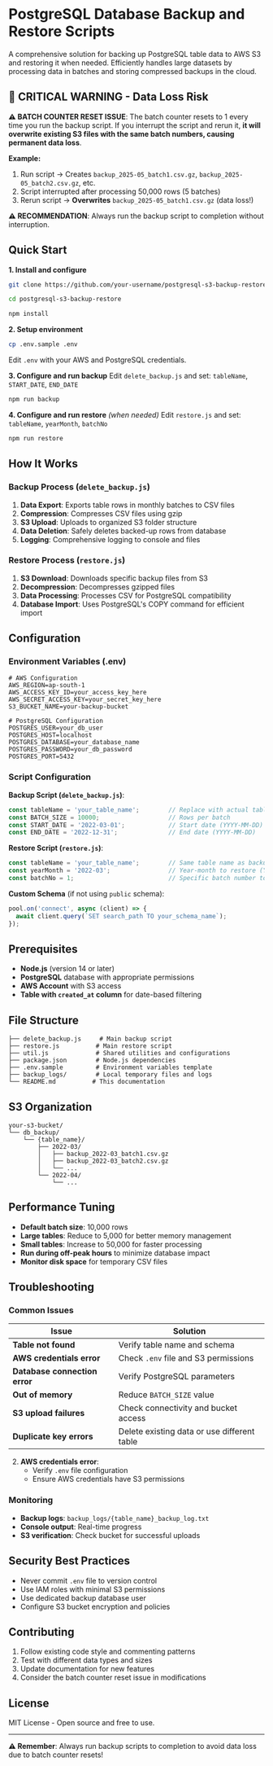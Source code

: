 # PostgreSQL Database Backup and Restore Scripts

A comprehensive solution for backing up PostgreSQL table data to AWS S3 and restoring it when needed. Efficiently handles large datasets by processing data in batches and storing compressed backups in the cloud.

## 🚨 CRITICAL WARNING - Data Loss Risk

**⚠️ BATCH COUNTER RESET ISSUE**: The batch counter resets to 1 every time you run the backup script. If you interrupt the script and rerun it, **it will overwrite existing S3 files with the same batch numbers, causing permanent data loss**.

**Example:**
1. Run script → Creates `backup_2025-05_batch1.csv.gz`, `backup_2025-05_batch2.csv.gz`, etc.
2. Script interrupted after processing 50,000 rows (5 batches)
3. Rerun script → **Overwrites** `backup_2025-05_batch1.csv.gz` (data loss!)

**⚠️ RECOMMENDATION**: Always run the backup script to completion without interruption.

## Quick Start

**1. Install and configure**
```bash
git clone https://github.com/your-username/postgresql-s3-backup-restore.git

cd postgresql-s3-backup-restore

npm install
```

**2. Setup environment**
```bash
cp .env.sample .env
```
Edit `.env` with your AWS and PostgreSQL credentials.

**3. Configure and run backup**
Edit `delete_backup.js` and set: `tableName`, `START_DATE`, `END_DATE`
```bash
npm run backup
```

**4. Configure and run restore** *(when needed)*
Edit `restore.js` and set: `tableName`, `yearMonth`, `batchNo`
```bash
npm run restore
```

## How It Works

### Backup Process (`delete_backup.js`)
1. **Data Export**: Exports table rows in monthly batches to CSV files
2. **Compression**: Compresses CSV files using gzip
3. **S3 Upload**: Uploads to organized S3 folder structure
4. **Data Deletion**: Safely deletes backed-up rows from database
5. **Logging**: Comprehensive logging to console and files

### Restore Process (`restore.js`)
1. **S3 Download**: Downloads specific backup files from S3
2. **Decompression**: Decompresses gzipped files
3. **Data Processing**: Processes CSV for PostgreSQL compatibility
4. **Database Import**: Uses PostgreSQL's COPY command for efficient import

## Configuration

### Environment Variables (.env)

```env
# AWS Configuration
AWS_REGION=ap-south-1
AWS_ACCESS_KEY_ID=your_access_key_here
AWS_SECRET_ACCESS_KEY=your_secret_key_here
S3_BUCKET_NAME=your-backup-bucket

# PostgreSQL Configuration
POSTGRES_USER=your_db_user
POSTGRES_HOST=localhost
POSTGRES_DATABASE=your_database_name
POSTGRES_PASSWORD=your_db_password
POSTGRES_PORT=5432
```

### Script Configuration

**Backup Script (`delete_backup.js`)**:
```javascript
const tableName = 'your_table_name';        // Replace with actual table name
const BATCH_SIZE = 10000;                   // Rows per batch
const START_DATE = '2022-03-01';            // Start date (YYYY-MM-DD)
const END_DATE = '2022-12-31';              // End date (YYYY-MM-DD)
```

**Restore Script (`restore.js`)**:
```javascript
const tableName = 'your_table_name';        // Same table name as backup
const yearMonth = '2022-03';                // Year-month to restore (YYYY-MM)
const batchNo = 1;                          // Specific batch number to restore
```

**Custom Schema** (if not using `public` schema):
```javascript
pool.on('connect', async (client) => {
  await client.query(`SET search_path TO your_schema_name`);
});
```

## Prerequisites

- **Node.js** (version 14 or later)
- **PostgreSQL** database with appropriate permissions
- **AWS Account** with S3 access
- **Table with `created_at` column** for date-based filtering

## File Structure

```
├── delete_backup.js     # Main backup script
├── restore.js          # Main restore script
├── util.js             # Shared utilities and configurations
├── package.json        # Node.js dependencies
├── .env.sample         # Environment variables template
├── backup_logs/        # Local temporary files and logs
└── README.md          # This documentation
```

## S3 Organization

```
your-s3-bucket/
└── db_backup/
    └── {table_name}/
        ├── 2022-03/
        │   ├── backup_2022-03_batch1.csv.gz
        │   ├── backup_2022-03_batch2.csv.gz
        │   └── ...
        └── 2022-04/
            └── ...
```

## Performance Tuning

- **Default batch size**: 10,000 rows
- **Large tables**: Reduce to 5,000 for better memory management
- **Small tables**: Increase to 50,000 for faster processing
- **Run during off-peak hours** to minimize database impact
- **Monitor disk space** for temporary CSV files

## Troubleshooting

### Common Issues

| Issue | Solution |
|-------|----------|
| **Table not found** | Verify table name and schema |
| **AWS credentials error** | Check `.env` file and S3 permissions |
| **Database connection error** | Verify PostgreSQL parameters |
| **Out of memory** | Reduce `BATCH_SIZE` value |
| **S3 upload failures** | Check connectivity and bucket access |
| **Duplicate key errors** | Delete existing data or use different table |

2. **AWS credentials error**:
   - Verify `.env` file configuration
   - Ensure AWS credentials have S3 permissions

### Monitoring
- **Backup logs**: `backup_logs/{table_name}_backup_log.txt`
- **Console output**: Real-time progress
- **S3 verification**: Check bucket for successful uploads

## Security Best Practices

- Never commit `.env` file to version control
- Use IAM roles with minimal S3 permissions
- Use dedicated backup database user
- Configure S3 bucket encryption and policies

## Contributing

1. Follow existing code style and commenting patterns
2. Test with different data types and sizes
3. Update documentation for new features
4. Consider the batch counter reset issue in modifications

## License

MIT License - Open source and free to use.

---

**⚠️ Remember**: Always run backup scripts to completion to avoid data loss due to batch counter resets!